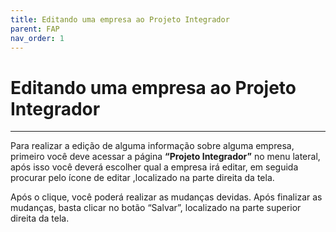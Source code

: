 ```yaml
---
title: Editando uma empresa ao Projeto Integrador
parent: FAP
nav_order: 1
---
```


# Editando uma empresa ao Projeto Integrador
---

Para realizar a edição de alguma informação sobre alguma empresa, primeiro você deve acessar a página **“Projeto Integrador”** no menu lateral, após isso você deverá escolher qual a empresa irá editar, em seguida procurar pelo ícone de editar ,localizado na parte direita da tela.

Após o clique, você poderá realizar as mudanças devidas. Após finalizar as mudanças, basta clicar no botão “Salvar”, localizado na parte superior direita da tela.
